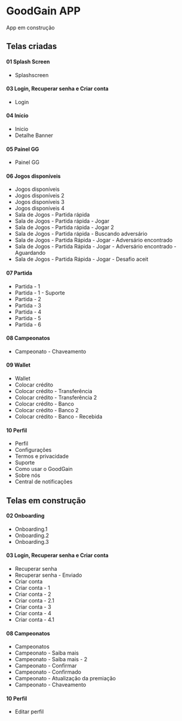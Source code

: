 # GoodGain APP

App em construção

## Telas criadas

#### 01 Splash Screen
 * Splashscreen

#### 03 Login, Recuperar senha e Criar conta
* Login

#### 04 Início
* Inicio
* Detalhe Banner

#### 05 Painel GG
* Painel GG

#### 06 Jogos disponíveis
* Jogos disponíveis
* Jogos disponíveis 2
* Jogos disponíveis 3
* Jogos disponíveis 4
* Sala de Jogos - Partida rápida
* Sala de Jogos - Partida rápida - Jogar
* Sala de Jogos - Partida rápida - Jogar 2
* Sala de Jogos - Partida rápida - Buscando adversário
* Sala de Jogos - Partida Rápida - Jogar - Adversário encontrado
* Sala de Jogos - Partida Rápida - Jogar - Adversário encontrado - Aguardando
* Sala de Jogos - Partida Rápida - Jogar - Desafio aceit

#### 07 Partida
* Partida - 1
* Partida - 1 - Suporte
* Partida - 2
* Partida - 3
* Partida - 4
* Partida - 5
* Partida - 6

#### 08 Campeonatos
* Campeonato - Chaveamento

#### 09 Wallet
* Wallet
* Colocar crédito
* Colocar crédito - Transferência
* Colocar crédito - Transferência 2
* Colocar crédito - Banco
* Colocar crédito - Banco 2
* Colocar crédito - Banco - Recebida

#### 10 Perfil
* Perfil
* Configurações
* Termos e privacidade
* Suporte
* Como usar o GoodGain
* Sobre nós
* Central de notificações

## Telas em construção

#### 02 Onboarding
* Onboarding.1
* Onboarding.2
* Onboarding.3
 
#### 03 Login, Recuperar senha e Criar conta
* Recuperar senha
* Recuperar senha - Enviado
* Criar conta
* Criar conta - 1
* Criar conta - 2
* Criar conta - 2.1
* Criar conta - 3
* Criar conta - 4
* Criar conta - 4.1

#### 08 Campeonatos
* Campeonatos
* Campeonato - Saiba mais
* Campeonato - Saiba mais - 2
* Campeonato - Confirmar
* Campeonato - Confirmado
* Campeonato - Atualização da premiação
* Campeonato - Chaveamento

#### 10 Perfil
* Editar perfil
